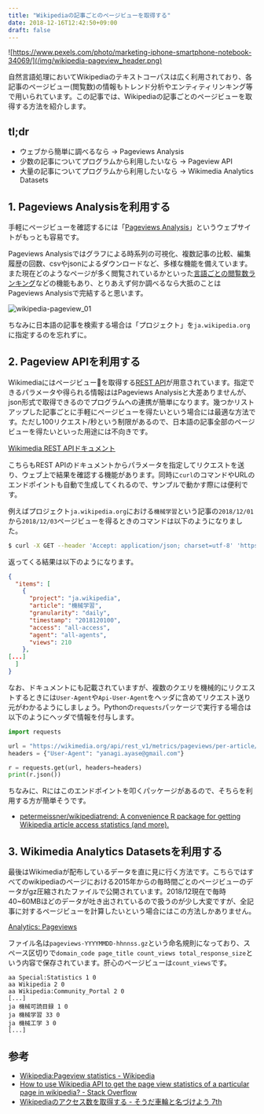 ```yaml
---
title: "Wikipediaの記事ごとのページビューを取得する"
date: 2018-12-16T12:42:50+09:00
draft: false
---
```


![https://www.pexels.com/photo/marketing-iphone-smartphone-notebook-34069/](/img/wikipedia-pageview_header.png)

自然言語処理においてWikipediaのテキストコーパスは広く利用されており、各記事のページビュー(閲覧数)の情報もトレンド分析やエンティティリンキング等で用いられています。この記事では、Wikipediaの記事ごとのページビューを取得する方法を紹介します。

## tl;dr

- ウェブから簡単に調べるなら → Pageviews Analysis
- 少数の記事についてプログラムから利用したいなら → Pageview API
- 大量の記事についてプログラムから利用したいなら → Wikimedia Analytics Datasets

## 1. Pageviews Analysisを利用する

手軽にページビューを確認するには「[Pageviews Analysis](https://tools.wmflabs.org/pageviews/)」というウェブサイトがもっとも容易です。

Pageviews Analysisではグラフによる時系列の可視化、複数記事の比較、編集履歴の回数、csvやjsonによるダウンロードなど、多様な機能を備えています。また現在どのようなページが多く閲覧されているかといった[言語ごとの閲覧数ランキング](https://tools.wmflabs.org/topviews/)などの機能もあり、とりあえず何か調べるなら大抵のことはPageviews Analysisで完結すると思います。

![wikipedia-pageview_01](/img/wikipedia-pageview_01.png)

ちなみに日本語の記事を検索する場合は「プロジェクト」を`ja.wikipedia.org`に指定するのを忘れずに。

## 2. Pageview APIを利用する

Wikimediaにはページビューを取得する[REST API](https://www.mediawiki.org/wiki/REST_API)が用意されています。指定できるパラメータや得られる情報ははPageviews Analysisと大差ありませんが、json形式で取得できるのでプログラムへの連携が簡単になります。幾つかリストアップした記事ごとに手軽にページビューを得たいという場合には最適な方法です。ただし100リクエスト/秒という制限があるので、日本語の記事全部のページビューを得たいといった用途には不向きです。

[Wikimedia REST APIドキュメント](https://wikimedia.org/api/rest_v1/)

こちらもREST APIのドキュメントからパラメータを指定してリクエストを送り、ウェブ上で結果を確認する機能があります。同時に`curl`のコマンドやURLのエンドポイントも自動で生成してくれるので、サンプルで動かす際には便利です。

例えばプロジェクト`ja.wikipedia.org`における`機械学習`という記事の`2018/12/01`から`2018/12/03`ページビューを得るときのコマンドは以下のようになりました。

```sh
$ curl -X GET --header 'Accept: application/json; charset=utf-8' 'https://wikimedia.org/api/rest_v1/metrics/pageviews/per-article/ja.wikipedia.org/all-access/all-agents/%E8%87%AA%E7%84%B6%E8%A8%80%E8%AA%9E%E5%87%A6%E7%90%86/daily/20181201/20181203'
```

返ってくる結果は以下のようになります。

```json
{
  "items": [
    {
      "project": "ja.wikipedia",
      "article": "機械学習",
      "granularity": "daily",
      "timestamp": "2018120100",
      "access": "all-access",
      "agent": "all-agents",
      "views": 210
    },
[...]
  ]
}
```

なお、ドキュメントにも記載されていますが、複数のクエリを機械的にリクエストするときには`User-Agent`や`Api-User-Agent`をヘッダに含めてリクエスト送り元がわかるようにしましょう。Pythonの`requests`パッケージで実行する場合は以下のようにヘッダで情報を付与します。

```python
import requests

url = "https://wikimedia.org/api/rest_v1/metrics/pageviews/per-article/ja.wikipedia.org/all-access/all-agents/%E6%A9%9F%E6%A2%B0%E5%AD%A6%E7%BF%92/daily/20181201/20181203"
headers = {"User-Agent": "yanagi.ayase@gmail.com"}

r = requests.get(url, headers=headers)
print(r.json())
```

ちなみに、Rにはこのエンドポイントを叩くパッケージがあるので、そちらを利用する方が簡単そうです。

- [petermeissner/wikipediatrend: A convenience R package for getting Wikipedia article access statistics \(and more\)\.](https://github.com/petermeissner/wikipediatrend)

## 3. Wikimedia Analytics Datasetsを利用する

最後はWikimediaが配布しているデータを直に見に行く方法です。こちらではすべてのwikipediaのページにおける2015年からの毎時間ごとのページビューのデータがgz圧縮されたファイルで公開されています。2018/12現在で毎時40~60MBほどのデータが吐き出されているので扱うのが少し大変ですが、全記事に対するページビューを計算したいという場合にはこの方法しかありません。

[Analytics: Pageviews](https://dumps.wikimedia.org/other/pageviews/readme.html)

ファイル名は`pageviews-YYYYMMDD-hhnnss.gz`という命名規則になっており、スペース区切りで`domain_code page_title count_views total_response_size`という内容で保存されています。肝心のページビューは`count_views`です。

```
aa Special:Statistics 1 0
aa Wikipedia 2 0
aa Wikipedia:Community_Portal 2 0
[...]
ja 機械可読目録 1 0
ja 機械学習 33 0
ja 機械工学 3 0
[...]
```

## 参考

- [Wikipedia:Pageview statistics \- Wikipedia](https://en.wikipedia.org/wiki/Wikipedia:Pageview_statistics)
- [How to use Wikipedia API to get the page view statistics of a particular page in wikipedia? \- Stack Overflow](https://stackoverflow.com/questions/5323589/how-to-use-wikipedia-api-to-get-the-page-view-statistics-of-a-particular-page-in)
- [Wikipediaのアクセス数を取得する \- そうだ車輪と名づけよう 7th](https://atyks.hateblo.jp/entry/2015/03/31/000100)
